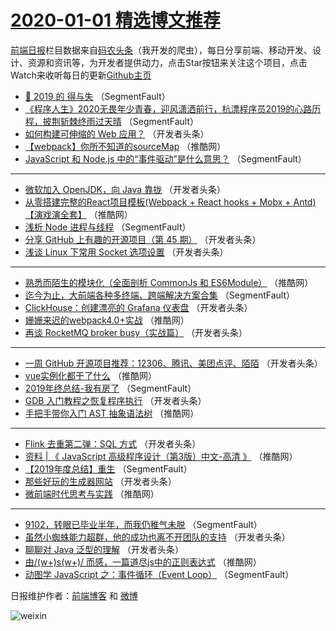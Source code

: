 # [2020-01-01 精选博文推荐](http://hao.caibaojian.com/date/2020/01/01)

[前端日报](http://caibaojian.com/c/news)栏目数据来自[码农头条](http://hao.caibaojian.com/)（我开发的爬虫），每日分享前端、移动开发、设计、资源和资讯等，为开发者提供动力，点击Star按钮来关注这个项目，点击Watch来收听每日的更新[Github主页](https://github.com/kujian/frontendDaily)
* [🧃 2019 的 得与失](http://hao.caibaojian.com/134677.html) （SegmentFault）
* [《程序人生》2020无畏年少青春，迎风潇洒前行，杭漂程序员2019的心路历程，披荆斩棘终雨过天晴](http://hao.caibaojian.com/134678.html) （SegmentFault）
* [如何构建可伸缩的 Web 应用？](http://hao.caibaojian.com/134711.html) （开发者头条）
* [【webpack】你所不知道的sourceMap](http://hao.caibaojian.com/134743.html) （推酷网）
* [JavaScript 和 Node.js 中的“事件驱动”是什么意思？](http://hao.caibaojian.com/134665.html) （SegmentFault）

***
* [微软加入 OpenJDK，向 Java 靠拢](http://hao.caibaojian.com/134697.html) （开发者头条）
* [从零搭建完整的React项目模板(Webpack + React hooks + Mobx + Antd) 【演戏演全套】](http://hao.caibaojian.com/134735.html) （推酷网）
* [浅析 Node 进程与线程](http://hao.caibaojian.com/134676.html) （SegmentFault）
* [分享 GitHub 上有趣的开源项目（第 45 期）](http://hao.caibaojian.com/134709.html) （开发者头条）
* [浅谈 Linux 下常用 Socket 选项设置](http://hao.caibaojian.com/134687.html) （开发者头条）

***
* [熟悉而陌生的模块化（全面剖析 CommonJs 和 ES6Module）](http://hao.caibaojian.com/134725.html) （推酷网）
* [迄今为止，大前端各种多终端、跨端解决方案合集](http://hao.caibaojian.com/134666.html) （SegmentFault）
* [ClickHouse：创建漂亮的 Grafana 仪表盘](http://hao.caibaojian.com/134698.html) （开发者头条）
* [姗姗来迟的webpack4.0+实战](http://hao.caibaojian.com/134736.html) （推酷网）
* [再谈 RocketMQ broker busy（实战篇）](http://hao.caibaojian.com/134710.html) （开发者头条）

***
* [一周 GitHub 开源项目推荐：12306、腾讯、美团点评、陌陌](http://hao.caibaojian.com/134688.html) （开发者头条）
* [vue实例化都干了什么](http://hao.caibaojian.com/134726.html) （推酷网）
* [2019年终总结-我有房了](http://hao.caibaojian.com/134667.html) （SegmentFault）
* [GDB 入门教程之恢复程序执行](http://hao.caibaojian.com/134699.html) （开发者头条）
* [手把手带你入门 AST 抽象语法树](http://hao.caibaojian.com/134737.html) （推酷网）

***
* [Flink 去重第二弹：SQL 方式](http://hao.caibaojian.com/134689.html) （开发者头条）
* [资料 | 《 JavaScript 高级程序设计（第3版）中文-高清 》](http://hao.caibaojian.com/134727.html) （推酷网）
* [【2019年度总结】重生](http://hao.caibaojian.com/134668.html) （SegmentFault）
* [那些好玩的生成器网站](http://hao.caibaojian.com/134700.html) （开发者头条）
* [微前端时代思考与实践](http://hao.caibaojian.com/134738.html) （推酷网）

***
* [9102，转眼已毕业半年，而我仍稚气未脱](http://hao.caibaojian.com/134679.html) （SegmentFault）
* [虽然小蜘蛛能力超群，他的成功也离不开团队的支持](http://hao.caibaojian.com/134712.html) （开发者头条）
* [聊聊对 Java 泛型的理解](http://hao.caibaojian.com/134690.html) （开发者头条）
* [由/(w+)s(w+)/ 而感，一篇道尽js中的正则表达式](http://hao.caibaojian.com/134728.html) （推酷网）
* [动图学 JavaScript 之：事件循环（Event Loop）](http://hao.caibaojian.com/134669.html) （SegmentFault）

日报维护作者：[前端博客](http://caibaojian.com/) 和 [微博](http://caibaojian.com/go/weibo)

![weixin](https://user-images.githubusercontent.com/3055447/38468989-651132ac-3b80-11e8-8e6b-15122322a9d7.png)